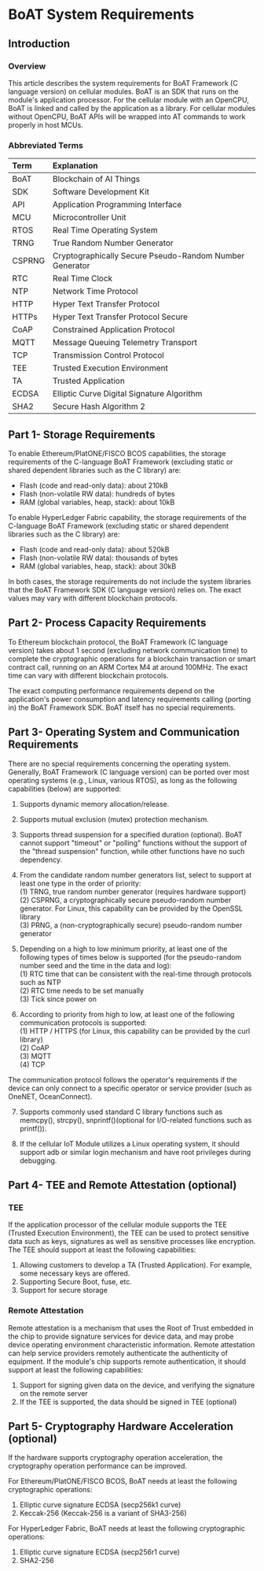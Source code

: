 # BoAT System Requirements


## Introduction

### Overview
This article describes the system requirements for BoAT Framework (C language version) on cellular modules. BoAT is an SDK that runs on the module's application processor. For the cellular module with an OpenCPU, BoAT is linked and called by the application as a library. For cellular modules without OpenCPU, BoAT APIs will be wrapped into AT commands to work properly in host MCUs.

### Abbreviated Terms
|Term   |Explanation                                            |
|:----- |:----------------------------------------------------- |
|BoAT   |Blockchain of AI Things                                |
|SDK    |Software Development Kit                               |
|API    |Application Programming Interface                      |
|MCU    |Microcontroller Unit                                   |
|RTOS   |Real Time Operating System                             |
|TRNG   |True Random Number Generator                           |
|CSPRNG |Cryptographically Secure Pseudo-Random Number Generator|
|RTC    |Real Time Clock                                        |
|NTP    |Network Time Protocol                                  |
|HTTP   |Hyper Text Transfer Protocol                           |
|HTTPs  |Hyper Text Transfer Protocol Secure                    |
|CoAP   |Constrained Application Protocol                       |
|MQTT   |Message Queuing Telemetry Transport                    |
|TCP    |Transmission Control Protocol                          |
|TEE    |Trusted Execution Environment                          |
|TA     |Trusted Application                                    |
|ECDSA  |Elliptic Curve Digital Signature Algorithm             |
|SHA2   |Secure Hash Algorithm 2                                |


## Part 1- Storage Requirements

To enable Ethereum/PlatONE/FISCO BCOS capabilities, the storage requirements of the C-language BoAT Framework (excluding static or shared dependent libraries such as the C library) are:
- Flash (code and read-only data): about 210kB
- Flash (non-volatile RW data): hundreds of bytes
- RAM (global variables, heap, stack): about 10kB

To enable HyperLedger Fabric capability, the storage requirements of the C-language BoAT Framework (excluding static or shared dependent libraries such as the C library) are:
- Flash (code and read-only data): about 520kB
- Flash (non-volatile RW data): thousands of bytes
- RAM (global variables, heap, stack): about 30kB


In both cases, the storage requirements do not include the system libraries that the BoAT Framework SDK (C language version) relies on. The exact values may vary with different blockchain protocols.

## Part 2- Process Capacity Requirements

To Ethereum blockchain protocol, the BoAT Framework (C language version) takes about 1 second (excluding network communication time) to complete the cryptographic operations for a blockchain transaction or smart contract call, running on an ARM Cortex M4 at around 100MHz. The exact time can vary with different blockchain protocols.

The exact computing performance requirements depend on the application's power consumption and latency requirements calling (porting in) the BoAT Framework SDK. BoAT itself has no special requirements.

## Part 3- Operating System and Communication Requirements 

There are no special requirements concerning the operating system. Generally, BoAT Framework (C language version) can be ported over most operating systems (e.g., Linux, various RTOS), as long as the following capabilities (below) are supported: 

1. Supports dynamic memory allocation/release. 
2. Supports mutual exclusion (mutex) protection mechanism.
3. Supports thread suspension for a specified duration (optional). BoAT cannot support "timeout" or "polling" functions without the support of the "thread suspension" function, while other functions have no such dependency. 
4. From the candidate random number generators list, select to support at least one type in the order of priority: <br>
   (1) TRNG, true random number generator (requires hardware support) <br>
   (2) CSPRNG, a cryptographically secure pseudo-random number generator. For Linux, this capability can be provided by the OpenSSL library <br>
   (3) PRNG, a (non-cryptographically secure) pseudo-random number generator <br>

5. Depending on a high to low minimum priority, at least one of the following types of times below is supported (for the pseudo-random number seed and the time in the data and log): <br>
   (1) RTC time that can be consistent with the real-time through protocols such as NTP <br>
   (2) RTC time needs to be set manually <br>
   (3) Tick since power on <br>

6. According to priority from high to low, at least one of the following communication protocols is supported: <br>
   (1) HTTP / HTTPS (for Linux, this capability can be provided by the curl library) <br>
   (2) CoAP <br>
   (3) MQTT <br>
   (4) TCP <br>

The communication protocol follows the operator's requirements if the device can only connect to a specific operator or service provider (such as OneNET, OceanConnect).

7. Supports commonly used standard C library functions such as memcpy(), strcpy(), snprintf()(optional for I/O-related functions such as printf()).

8. If the cellular IoT Module utilizes a Linux operating system, it should support adb or similar login mechanism and have root privileges during debugging.

## Part 4- TEE and Remote Attestation (optional)

### TEE

If the application processor of the cellular module supports the TEE (Trusted Execution Environment), the TEE can be used to protect sensitive data such as keys, signatures as well as sensitive processes like encryption. The TEE should support at least the following capabilities:

1. Allowing customers to develop a TA (Trusted Application). For example, some necessary keys are offered.
2. Supporting Secure Boot, fuse, etc.
3. Support for secure storage

### Remote Attestation

Remote attestation is a mechanism that uses the Root of Trust embedded in the chip to provide signature services for device data, and may probe device operating environment characteristic information. Remote attestation can help service providers remotely authenticate the authenticity of equipment. If the module's chip supports remote authentication, it should support at least the following capabilities:

1. Support for signing given data on the device, and verifying the signature on the remote server
2. If the TEE is supported, the data should be signed in TEE (optional)


## Part 5- Cryptography Hardware Acceleration (optional)

If the hardware supports cryptography operation acceleration, the cryptography operation performance can be improved. 

For Ethereum/PlatONE/FISCO BCOS, BoAT needs at least the following cryptographic operations:
1. Elliptic curve signature ECDSA (secp256k1 curve)
2. Keccak-256 (Keccak-256 is a variant of SHA3-256)

For HyperLedger Fabric, BoAT needs at least the following cryptographic operations:
1. Elliptic curve signature ECDSA (secp256r1 curve)
2. SHA2-256


